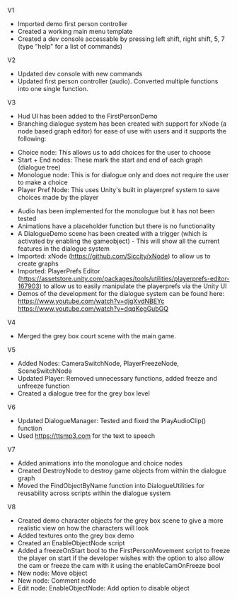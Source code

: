 V1
* Imported demo first person controller
* Created a working main menu template
* Created a dev console accessable by pressing left shift, right shift, 5, 7 (type "help" for a list of commands)

V2
* Updated dev console with new commands
* Updated first person controller (audio). Converted multiple functions into one single function.

V3
* Hud UI has been added to the FirstPersonDemo
* Branching dialogue system has been created with support for xNode (a node based graph editor) for ease of use with users and it supports the following:
- Choice node: This allows us to add choices for the user to choose
- Start + End nodes: These mark the start and end of each graph (dialogue tree)
- Monologue node: This is for dialogue only and does not require the user to make a choice
- Player Pref Node: This uses Unity's built in playerpref system to save choices made by the player
* Audio has been implemented for the monologue but it has not been tested
* Animations have a placeholder function but there is no functionality
* A DialogueDemo scene has been created with a trigger (which is activated by enabling the gameobject) - This will show all the current features in the dialogue system
* Imported: xNode (https://github.com/Siccity/xNode) to allow us to create graphs
* Imported: PlayerPrefs Editor (https://assetstore.unity.com/packages/tools/utilities/playerprefs-editor-167903) to allow us to easily manipulate the playerprefs via the Unity UI
* Demos of the development for the dialogue system can be found here: https://www.youtube.com/watch?v=djgXvdNBEYc https://www.youtube.com/watch?v=dqqKegGubGQ

V4
* Merged the grey box court scene with the main game.

V5
* Added Nodes: CameraSwitchNode, PlayerFreezeNode, SceneSwitchNode
* Updated Player: Removed unnecessary functions, added freeze and unfreeze function
* Created a dialogue tree for the grey box level

V6
* Updated DialogueManager: Tested and fixed the PlayAudioClip() function
* Used https://ttsmp3.com for the text to speech

V7
* Added animations into the monologue and choice nodes
* Created DestroyNode to destroy game objects from within the dialogue graph
* Moved the FindObjectByName function into DialogueUtilities for reusability across scripts within the dialogue system

V8 
* Created demo character objects for the grey box scene to give a more realistic view on how the characters will look
* Added textures onto the grey box demo
* Created an EnableObjectNode script
* Added a freezeOnStart bool to the FirstPersonMovement script to freeze the player on start if the developer wishes with the option to also allow the cam or freeze the cam with it using the enableCamOnFreeze bool
* New node: Move object
* New node: Comment node
* Edit node: EnableObjectNode: Add option to disable object
